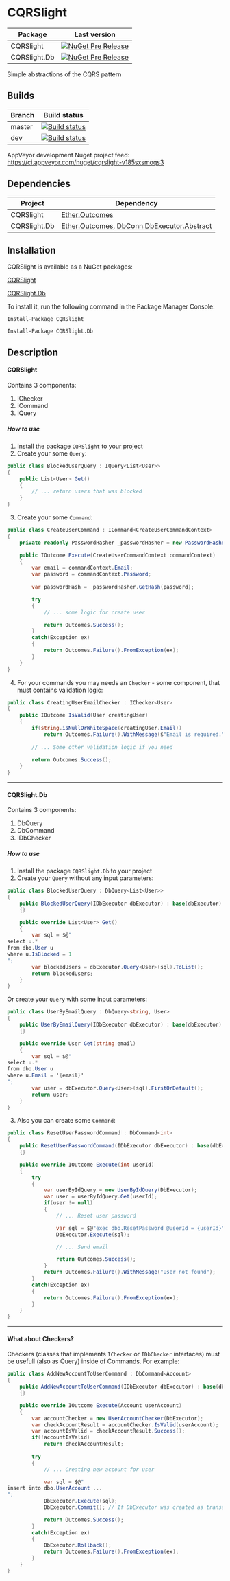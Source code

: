 # CQRSlight

Package|Last version
-|-
CQRSlight|[![NuGet Pre Release](https://img.shields.io/nuget/vpre/CQRSlight.svg)](https://www.nuget.org/packages/CQRSlight/)
CQRSlight.Db|[![NuGet Pre Release](https://img.shields.io/nuget/vpre/CQRSlight.Db.svg)](https://www.nuget.org/packages/CQRSlight.Db/)

Simple abstractions of the CQRS pattern

## Builds

Branch|Build status
-|-
master|[![Build status](https://ci.appveyor.com/api/projects/status/id3t150f2xqr3se6/branch/master?svg=true)](https://ci.appveyor.com/project/Valeriy1991/cqrslight-gvplu/branch/master)
dev|[![Build status](https://ci.appveyor.com/api/projects/status/mue5kwt3l2a9hngk/branch/dev?svg=true)](https://ci.appveyor.com/project/Valeriy1991/cqrslight/branch/dev)


AppVeyor development Nuget project feed: 
https://ci.appveyor.com/nuget/cqrslight-v185sxsmoqs3

## Dependencies

Project|Dependency
-|-
CQRSlight|[Ether.Outcomes](https://github.com/kinetiq/Ether.Outcomes)
CQRSlight.Db|[Ether.Outcomes](https://github.com/kinetiq/Ether.Outcomes), [DbConn.DbExecutor.Abstract](https://github.com/Valeriy1991/DbExecutor)

## Installation

CQRSlight is available as a NuGet packages:

[CQRSlight](https://www.nuget.org/packages/CQRSlight/)

[CQRSlight.Db](https://www.nuget.org/packages/CQRSlight.Db/)

To install it, run the following command in the Package Manager Console:
```
Install-Package CQRSlight
```
```
Install-Package CQRSlight.Db
```

## Description

#### CQRSlight

Contains 3 components:
1. IChecker
2. ICommand
3. IQuery

##### How to use

1. Install the package `CQRSlight` to your project
2. Create your some `Query`:
```csharp
public class BlockedUserQuery : IQuery<List<User>>
{
    public List<User> Get()
    {
        // ... return users that was blocked
    }
}
```
3. Create your some `Command`:
```csharp
public class CreateUserCommand : ICommand<CreateUserCommandContext>
{
    private readonly PasswordHasher _passwordHasher = new PasswordHasher();

    public IOutcome Execute(CreateUserCommandContext commandContext)
    {
        var email = commandContext.Email;
        var password = commandContext.Password;
        
        var passwordHash = _passwordHasher.GetHash(password);

        try
        {
            // ... some logic for create user

            return Outcomes.Success();
        }        
        catch(Exception ex)
        {
            return Outcomes.Failure().FromException(ex);
        }        
    }
}
```
4. For your commands you may needs an `Checker` - some component, that must contains validation logic:
```csharp
public class CreatingUserEmailChecker : IChecker<User>
{
    public IOutcome IsValid(User creatingUser)
    {
        if(string.isNullOrWhiteSpace(creatingUser.Email))
            return Outcomes.Failure().WithMessage($"Email is required.")
        
        // ... Some other validation logic if you need
        
        return Outcomes.Success();
    }
}
```

---

#### CQRSlight.Db

Contains 3 components:
1. DbQuery
2. DbCommand
3. IDbChecker

##### How to use
1. Install the package `CQRSlight.Db` to your project
2. Create your `Query` without any input parameters:
```csharp
public class BlockedUserQuery : DbQuery<List<User>>
{
    public BlockedUserQuery(IDbExecutor dbExecutor) : base(dbExecutor)
    {}

    public override List<User> Get()
    {
        var sql = $@"
select u.*
from dbo.User u
where u.IsBlocked = 1
";
        var blockedUsers = dbExecutor.Query<User>(sql).ToList();
        return blockedUsers;
    }
}
```
Or create your `Query` with some input parameters:
```csharp
public class UserByEmailQuery : DbQuery<string, User>
{
    public UserByEmailQuery(IDbExecutor dbExecutor) : base(dbExecutor)
    {}

    public override User Get(string email)
    {
        var sql = $@"
select u.*
from dbo.User u
where u.Email = '{email}'
";
        var user = dbExecutor.Query<User>(sql).FirstOrDefault();
        return user;
    }
}
```
3. Also you can create some `Command`:
```csharp
public class ResetUserPasswordCommand : DbCommand<int>
{
    public ResetUserPasswordCommand(IDbExecutor dbExecutor) : base(dbExecutor)
    {}

    public override IOutcome Execute(int userId)
    {        
        try
        {
            var userByIdQuery = new UserByIdQuery(DbExecutor);
            var user = userByIdQuery.Get(userId);
            if(user != null)
            {
                // ... Reset user password

                var sql = $@"exec dbo.ResetPassword @userId = {userId}";
                DbExecutor.Execute(sql);

                // ... Send email

                return Outcomes.Success();
            }
            return Outcomes.Failure().WithMessage("User not found");
        }
        catch(Exception ex)
        {
            return Outcomes.Failure().FromException(ex);
        }
    }
} 
```

---

#### What about Checkers?

Checkers (classes that implements `IChecker` or `IDbChecker` interfaces) 
must be usefull (also as Query) inside of Commands. For example:
```csharp
public class AddNewAccountToUserCommand : DbCommand<Account>
{
    public AddNewAccountToUserCommand(IDbExecutor dbExecutor) : base(dbExecutor)
    {}

    public override IOutcome Execute(Account userAccount)
    {
        var accountChecker = new UserAccountChecker(DbExecutor);
        var checkAccountResult = accountChecker.IsValid(userAccount);
        var accountIsValid = checkAccountResult.Success();
        if(!accountIsValid)
            return checkAccountResult;
        
        try
        {
            // ... Creating new account for user

            var sql = $@"
insert into dbo.UserAccount ...
";
            DbExecutor.Execute(sql);
            DbExecutor.Commit(); // If DbExecutor was created as transactional

            return Outcomes.Success();
        }
        catch(Exception ex)
        {
            DbExecutor.Rollback();
            return Outcomes.Failure().FromException(ex);
        }
    }
}
```
